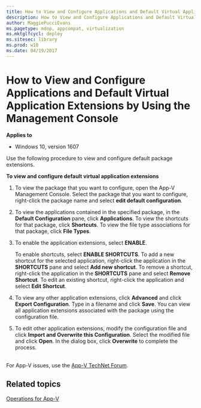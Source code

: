 ```yaml
---
title: How to View and Configure Applications and Default Virtual Application Extensions by Using the Management Console (Windows 10)
description: How to View and Configure Applications and Default Virtual Application Extensions by Using the Management Console
author: MaggiePucciEvans
ms.pagetype: mdop, appcompat, virtualization
ms.mktglfcycl: deploy
ms.sitesec: library
ms.prod: w10
ms.date: 04/19/2017
---
```



# How to View and Configure Applications and Default Virtual Application Extensions by Using the Management Console

**Applies to**
-   Windows 10, version 1607

Use the following procedure to view and configure default package extensions.

**To view and configure default virtual application extensions**

1.  To view the package that you want to configure, open the App-V Management Console. Select the package that you want to configure, right-click the package name and select **edit default configuration**.

2.  To view the applications contained in the specified package, in the **Default Configuration** pane, click **Applications**. To view the shortcuts for that package, click **Shortcuts**. To view the file type associations for that package, click **File Types**.

3.  To enable the application extensions, select **ENABLE**.

    To enable shortcuts, select **ENABLE SHORTCUTS**. To add a new shortcut for the selected application, right-click the application in the **SHORTCUTS** pane and select **Add new shortcut**. To remove a shortcut, right-click the application in the **SHORTCUTS** pane and select **Remove Shortcut**. To edit an existing shortcut, right-click the application and select **Edit Shortcut**.

4.  To view any other application extensions, click **Advanced** and click **Export Configuration**. Type in a filename and click **Save**. You can view all application extensions associated with the package using the configuration file.

5.  To edit other application extensions, modify the configuration file and click **Import and Overwrite this Configuration**. Select the modified file and click **Open**. In the dialog box, click **Overwrite** to complete the process.



<br>For App-V issues, use the [App-V TechNet Forum](https://social.technet.microsoft.com/Forums/en-US/home?forum=mdopappv).

## Related topics

[Operations for App-V](appv-operations.md)

